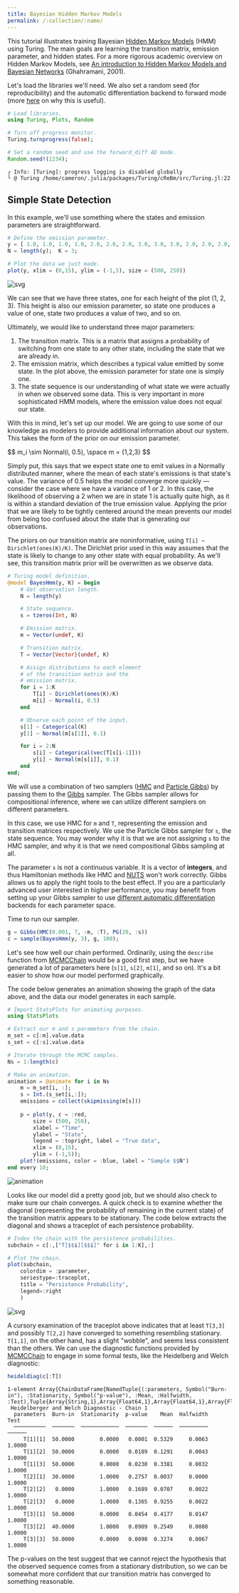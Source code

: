 ```yaml
---
title: Bayesian Hidden Markov Models
permalink: /:collection/:name/
---
```

This tutorial illustrates training Bayesian [Hidden Markov Models](https://en.wikipedia.org/wiki/Hidden_Markov_model) (HMM) using Turing. The main goals are learning the transition matrix, emission parameter, and hidden states. For a more rigorous academic overview on Hidden Markov Models, see [An introduction to Hidden Markov Models and Bayesian Networks](http://mlg.eng.cam.ac.uk/zoubin/papers/ijprai.pdf) (Ghahramani, 2001).

Let's load the libraries we'll need. We also set a random seed (for reproducibility) and the automatic differentiation backend to forward mode (more [here](http://turing.ml/docs/autodiff/) on why this is useful).


```julia
# Load libraries.
using Turing, Plots, Random

# Turn off progress monitor.
Turing.turnprogress(false);

# Set a random seed and use the forward_diff AD mode.
Random.seed!(1234);
```

    ┌ Info: [Turing]: progress logging is disabled globally
    └ @ Turing /home/cameron/.julia/packages/Turing/cReBm/src/Turing.jl:22


## Simple State Detection

In this example, we'll use something where the states and emission parameters are straightforward.


```julia
# Define the emission parameter.
y = [ 1.0, 1.0, 1.0, 1.0, 2.0, 2.0, 2.0, 3.0, 3.0, 3.0, 2.0, 2.0, 2.0, 1.0, 1.0 ];
N = length(y);  K = 3;

# Plot the data we just made.
plot(y, xlim = (0,15), ylim = (-1,5), size = (500, 250))
```




![svg](4_BayesHmm_files/4_BayesHmm_3_0.svg)



We can see that we have three states, one for each height of the plot (1, 2, 3). This height is also our emission parameter, so state one produces a value of one, state two produces a value of two, and so on.

Ultimately, we would like to understand three major parameters:

1. The transition matrix. This is a matrix that assigns a probability of switching from one state to any other state, including the state that we are already in.
2. The emission matrix, which describes a typical value emitted by some state. In the plot above, the emission parameter for state one is simply one.
3. The state sequence is our understanding of what state we were actually in when we observed some data. This is very important in more sophisticated HMM models, where the emission value does not equal our state.

With this in mind, let's set up our model. We are going to use some of our knowledge as modelers to provide additional information about our system. This takes the form of the prior on our emission parameter.

\$\$
m_i \sim Normal(i, 0.5), \space m = \{1,2,3\}
\$\$

Simply put, this says that we expect state one to emit values in a Normally distributed manner, where the mean of each state's emissions is that state's value. The variance of 0.5 helps the model converge more quickly — consider the case where we have a variance of 1 or 2. In this case, the likelihood of observing a 2 when we are in state 1 is actually quite high, as it is within a standard deviation of the true emission value. Applying the prior that we are likely to be tightly centered around the mean prevents our model from being too confused about the state that is generating our observations.

The priors on our transition matrix are noninformative, using `T[i] ~ Dirichlet(ones(K)/K)`. The Dirichlet prior used in this way assumes that the state is likely to change to any other state with equal probability. As we'll see, this transition matrix prior will be overwritten as we observe data.


```julia
# Turing model definition.
@model BayesHmm(y, K) = begin
    # Get observation length.
    N = length(y)

    # State sequence.
    s = tzeros(Int, N)

    # Emission matrix.
    m = Vector(undef, K)

    # Transition matrix.
    T = Vector{Vector}(undef, K)

    # Assign distributions to each element
    # of the transition matrix and the
    # emission matrix.
    for i = 1:K
        T[i] ~ Dirichlet(ones(K)/K)
        m[i] ~ Normal(i, 0.5)
    end

    # Observe each point of the input.
    s[1] ~ Categorical(K)
    y[1] ~ Normal(m[s[1]], 0.1)

    for i = 2:N
        s[i] ~ Categorical(vec(T[s[i-1]]))
        y[i] ~ Normal(m[s[i]], 0.1)
    end
end;
```

We will use a combination of two samplers ([HMC](http://turing.ml/docs/library/#Turing.HMC) and [Particle Gibbs](http://turing.ml/docs/library/#Turing.PG)) by passing them to the [Gibbs](http://turing.ml/docs/library/#Turing.Gibbs) sampler. The Gibbs sampler allows for compositional inference, where we can utilize different samplers on different parameters.

In this case, we use HMC for `m` and `T`, representing the emission and transition matrices respectively. We use the Particle Gibbs sampler for `s`, the state sequence. You may wonder why it is that we are not assigning `s` to the HMC sampler, and why it is that we need compositional Gibbs sampling at all.

The parameter `s` is not a continuous variable. It is a vector of **integers**, and thus Hamiltonian methods like HMC and [NUTS](http://turing.ml/docs/library/#-turingnuts--type) won't work correctly. Gibbs allows us to apply the right tools to the best effect. If you are a particularly advanced user interested in higher performance, you may benefit from setting up your Gibbs sampler to use [different automatic differentiation](http://turing.ml/docs/autodiff/#compositional-sampling-with-differing-ad-modes) backends for each parameter space.

Time to run our sampler.


```julia
g = Gibbs(HMC(0.001, 7, :m, :T), PG(20, :s))
c = sample(BayesHmm(y, 3), g, 100);
```

Let's see how well our chain performed. Ordinarily, using the `describe` function from [MCMCChain](https://github.com/TuringLang/MCMCChain.jl) would be a good first step, but we have generated a lot of parameters here (`s[1]`, `s[2]`, `m[1]`, and so on). It's a bit easier to show how our model performed graphically.

The code below generates an animation showing the graph of the data above, and the data our model generates in each sample.


```julia
# Import StatsPlots for animating purposes.
using StatsPlots

# Extract our m and s parameters from the chain.
m_set = c[:m].value.data
s_set = c[:s].value.data

# Iterate through the MCMC samples.
Ns = 1:length(c)

# Make an animation.
animation = @animate for i in Ns
    m = m_set[i, :]; 
    s = Int.(s_set[i,:]);
    emissions = collect(skipmissing(m[s]))
    
    p = plot(y, c = :red,
        size = (500, 250),
        xlabel = "Time",
        ylabel = "State",
        legend = :topright, label = "True data",
        xlim = (0,15),
        ylim = (-1,5));
    plot!(emissions, color = :blue, label = "Sample $$N")
end every 10;
```

![animation](https://user-images.githubusercontent.com/422990/50612436-de588980-0e8e-11e9-8635-4e3e97c0d7f9.gif)

Looks like our model did a pretty good job, but we should also check to make sure our chain converges. A quick check is to examine whether the diagonal (representing the probability of remaining in the current state) of the transition matrix appears to be stationary. The code below extracts the diagonal and shows a traceplot of each persistence probability.


```julia
# Index the chain with the persistence probabilities.
subchain = c[:,["T[$$i][$$i]" for i in 1:K],:]

# Plot the chain.
plot(subchain, 
    colordim = :parameter, 
    seriestype=:traceplot,
    title = "Persistence Probability",
    legend=:right
    )
```




![svg](4_BayesHmm_files/4_BayesHmm_11_0.svg)



A cursory examination of the traceplot above indicates that at least `T[3,3]` and possibly `T[2,2]` have converged to something resembling stationary. `T[1,1]`, on the other hand, has a slight "wobble", and seems less consistent than the others. We can use the diagnostic functions provided by [MCMCChain](https://github.com/TuringLang/MCMCChain.jl) to engage in some formal tests, like the Heidelberg and Welch diagnostic:


```julia
heideldiag(c[:T])
```




    1-element Array{ChainDataFrame{NamedTuple{(:parameters, Symbol("Burn-in"), :Stationarity, Symbol("p-value"), :Mean, :Halfwidth, :Test),Tuple{Array{String,1},Array{Float64,1},Array{Float64,1},Array{Float64,1},Array{Float64,1},Array{Float64,1},Array{Float64,1}}}},1}:
     Heidelberger and Welch Diagnostic - Chain 1
      parameters  Burn-in  Stationarity  p-value    Mean  Halfwidth    Test
      ──────────  ───────  ────────────  ───────  ──────  ─────────  ──────
         T[1][1]  50.0000        0.0000   0.0001  0.5329     0.0063  1.0000
         T[1][2]  50.0000        0.0000   0.0189  0.1291     0.0043  1.0000
         T[1][3]  50.0000        0.0000   0.0230  0.3381     0.0032  1.0000
         T[2][1]  30.0000        1.0000   0.2757  0.0037     0.0000  1.0000
         T[2][2]   0.0000        1.0000   0.1689  0.0707     0.0022  1.0000
         T[2][3]   0.0000        1.0000   0.1365  0.9255     0.0022  1.0000
         T[3][1]  50.0000        0.0000   0.0454  0.4177     0.0147  1.0000
         T[3][2]  40.0000        1.0000   0.0909  0.2549     0.0080  1.0000
         T[3][3]  50.0000        0.0000   0.0098  0.3274     0.0067  1.0000




The p-values on the test suggest that we cannot reject the hypothesis that the observed sequence comes from a stationary distribution, so we can be somewhat more confident that our transition matrix has converged to something reasonable.
